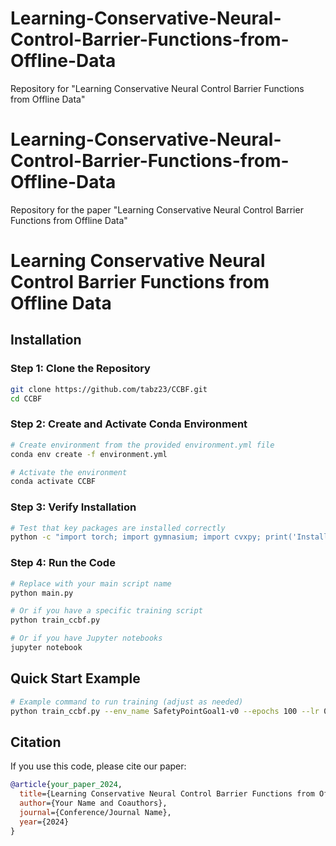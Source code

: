 # Learning-Conservative-Neural-Control-Barrier-Functions-from-Offline-Data
Repository for "Learning Conservative Neural Control Barrier Functions from Offline Data"
# Learning-Conservative-Neural-Control-Barrier-Functions-from-Offline-Data
Repository for the paper "Learning Conservative Neural Control Barrier Functions from Offline Data"
# Learning Conservative Neural Control Barrier Functions from Offline Data

## Installation


### Step 1: Clone the Repository
```bash
git clone https://github.com/tabz23/CCBF.git
cd CCBF
```

### Step 2: Create and Activate Conda Environment
```bash
# Create environment from the provided environment.yml file
conda env create -f environment.yml

# Activate the environment
conda activate CCBF
```

### Step 3: Verify Installation
```bash
# Test that key packages are installed correctly
python -c "import torch; import gymnasium; import cvxpy; print('Installation successful!')"
```

### Step 4: Run the Code
```bash
# Replace with your main script name
python main.py

# Or if you have a specific training script
python train_ccbf.py

# Or if you have Jupyter notebooks
jupyter notebook
```

## Quick Start Example
```bash
# Example command to run training (adjust as needed)
python train_ccbf.py --env_name SafetyPointGoal1-v0 --epochs 100 --lr 0.001
```

## Citation
If you use this code, please cite our paper:
```bibtex
@article{your_paper_2024,
  title={Learning Conservative Neural Control Barrier Functions from Offline Data},
  author={Your Name and Coauthors},
  journal={Conference/Journal Name},
  year={2024}
}
```

